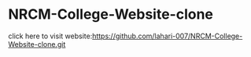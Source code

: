 # NRCM-College-Website-clone
click here to visit website:https://github.com/lahari-007/NRCM-College-Website-clone.git
